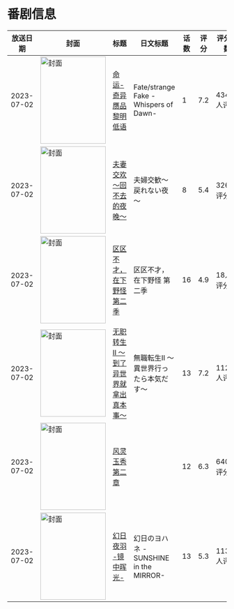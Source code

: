 # 番剧信息

|放送日期|封面|标题|日文标题|话数|评分|评分人数|
|---|---|---|---|---|---|---|
|2023-07-02|<img src="https://lain.bgm.tv/pic/cover/c/90/01/402128_s44m2.jpg" alt="封面" style="width:150px;height:200px;object-fit:cover;">|[命运-奇异赝品 黎明低语](https://bangumi.tv/subject/402128)|Fate/strange Fake -Whispers of Dawn-|1|7.2|4342人评分|
|2023-07-02|<img src="https://bangumi.tv/img/no_icon_subject.png" alt="封面" style="width:150px;height:200px;object-fit:cover;">|[夫妻交欢～回不去的夜晚～](https://bangumi.tv/subject/404643)|夫婦交歓～戻れない夜～|8|5.4|326人评分|
|2023-07-02|<img src="https://lain.bgm.tv/pic/cover/c/12/20/442910_Me0DF.jpg" alt="封面" style="width:150px;height:200px;object-fit:cover;">|[区区不才，在下野怪 第二季](https://bangumi.tv/subject/442910)|区区不才，在下野怪 第二季|16|4.9|18人评分|
|2023-07-02|<img src="https://lain.bgm.tv/pic/cover/c/cf/55/373247_aBFR1.jpg" alt="封面" style="width:150px;height:200px;object-fit:cover;">|[无职转生Ⅱ ～到了异世界就拿出真本事～](https://bangumi.tv/subject/373247)|無職転生Ⅱ ～異世界行ったら本気だす～|13|7.2|11229人评分|
|2023-07-02|<img src="https://lain.bgm.tv/pic/cover/c/59/36/358570_VF2u0.jpg" alt="封面" style="width:150px;height:200px;object-fit:cover;">|[风灵玉秀 第二章](https://bangumi.tv/subject/358570)||12|6.3|640人评分|
|2023-07-02|<img src="https://lain.bgm.tv/pic/cover/c/dc/2a/389772_5Op0M.jpg" alt="封面" style="width:150px;height:200px;object-fit:cover;">|[幻日夜羽 -镜中晖光-](https://bangumi.tv/subject/389772)|幻日のヨハネ -SUNSHINE in the MIRROR-|13|5.3|1135人评分|
